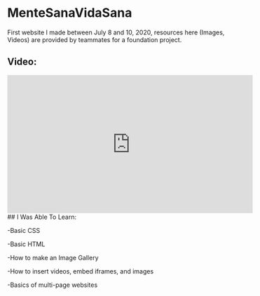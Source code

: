 # MenteSanaVidaSana
First website I made between July 8 and 10, 2020, resources here (Images, Videos) are provided by teammates for a foundation project.
## Video:
<iframe width="560" height="315" src="https://www.youtube.com/embed/gXLlaYV0OKM" title="YouTube video player" frameborder="0" allow="accelerometer; autoplay; clipboard-write; encrypted-media; gyroscope; picture-in-picture" allowfullscreen></iframe>
## I Was Able To Learn:

-Basic CSS




-Basic HTML




-How to make an Image Gallery




-How to insert videos, embed iframes, and images




-Basics of multi-page websites
